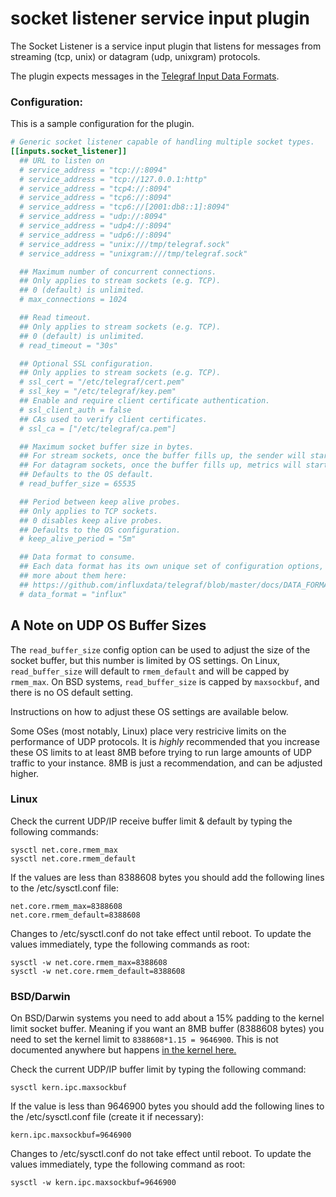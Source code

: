 # socket listener service input plugin

The Socket Listener is a service input plugin that listens for messages from
streaming (tcp, unix) or datagram (udp, unixgram) protocols.

The plugin expects messages in the
[Telegraf Input Data Formats](https://github.com/influxdata/telegraf/blob/master/docs/DATA_FORMATS_INPUT.md).

### Configuration:

This is a sample configuration for the plugin.

```toml
# Generic socket listener capable of handling multiple socket types.
[[inputs.socket_listener]]
  ## URL to listen on
  # service_address = "tcp://:8094"
  # service_address = "tcp://127.0.0.1:http"
  # service_address = "tcp4://:8094"
  # service_address = "tcp6://:8094"
  # service_address = "tcp6://[2001:db8::1]:8094"
  # service_address = "udp://:8094"
  # service_address = "udp4://:8094"
  # service_address = "udp6://:8094"
  # service_address = "unix:///tmp/telegraf.sock"
  # service_address = "unixgram:///tmp/telegraf.sock"

  ## Maximum number of concurrent connections.
  ## Only applies to stream sockets (e.g. TCP).
  ## 0 (default) is unlimited.
  # max_connections = 1024

  ## Read timeout.
  ## Only applies to stream sockets (e.g. TCP).
  ## 0 (default) is unlimited.
  # read_timeout = "30s"

  ## Optional SSL configuration.
  ## Only applies to stream sockets (e.g. TCP).
  # ssl_cert = "/etc/telegraf/cert.pem"
  # ssl_key = "/etc/telegraf/key.pem"
  ## Enable and require client certificate authentication.
  # ssl_client_auth = false
  ## CAs used to verify client certificates.
  # ssl_ca = ["/etc/telegraf/ca.pem"]

  ## Maximum socket buffer size in bytes.
  ## For stream sockets, once the buffer fills up, the sender will start backing up.
  ## For datagram sockets, once the buffer fills up, metrics will start dropping.
  ## Defaults to the OS default.
  # read_buffer_size = 65535

  ## Period between keep alive probes.
  ## Only applies to TCP sockets.
  ## 0 disables keep alive probes.
  ## Defaults to the OS configuration.
  # keep_alive_period = "5m"

  ## Data format to consume.
  ## Each data format has its own unique set of configuration options, read
  ## more about them here:
  ## https://github.com/influxdata/telegraf/blob/master/docs/DATA_FORMATS_INPUT.md
  # data_format = "influx"
```

## A Note on UDP OS Buffer Sizes

The `read_buffer_size` config option can be used to adjust the size of the socket
buffer, but this number is limited by OS settings. On Linux, `read_buffer_size`
will default to `rmem_default` and will be capped by `rmem_max`. On BSD systems,
`read_buffer_size` is capped by `maxsockbuf`, and there is no OS default
setting.

Instructions on how to adjust these OS settings are available below.

Some OSes (most notably, Linux) place very restricive limits on the performance
of UDP protocols. It is _highly_ recommended that you increase these OS limits to
at least 8MB before trying to run large amounts of UDP traffic to your instance.
8MB is just a recommendation, and can be adjusted higher.

### Linux
Check the current UDP/IP receive buffer limit & default by typing the following
commands:

```
sysctl net.core.rmem_max
sysctl net.core.rmem_default
```

If the values are less than 8388608 bytes you should add the following lines to
the /etc/sysctl.conf file:

```
net.core.rmem_max=8388608
net.core.rmem_default=8388608
```

Changes to /etc/sysctl.conf do not take effect until reboot.
To update the values immediately, type the following commands as root:

```
sysctl -w net.core.rmem_max=8388608
sysctl -w net.core.rmem_default=8388608
```

### BSD/Darwin

On BSD/Darwin systems you need to add about a 15% padding to the kernel limit
socket buffer. Meaning if you want an 8MB buffer (8388608 bytes) you need to set
the kernel limit to `8388608*1.15 = 9646900`. This is not documented anywhere but
happens
[in the kernel here.](https://github.com/freebsd/freebsd/blob/master/sys/kern/uipc_sockbuf.c#L63-L64)

Check the current UDP/IP buffer limit by typing the following command:

```
sysctl kern.ipc.maxsockbuf
```

If the value is less than 9646900 bytes you should add the following lines
to the /etc/sysctl.conf file (create it if necessary):

```
kern.ipc.maxsockbuf=9646900
```

Changes to /etc/sysctl.conf do not take effect until reboot.
To update the values immediately, type the following command as root:

```
sysctl -w kern.ipc.maxsockbuf=9646900
```
